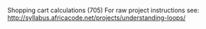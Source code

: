 Shopping cart calculations (705)
For raw project instructions see: http://syllabus.africacode.net/projects/understanding-loops/
